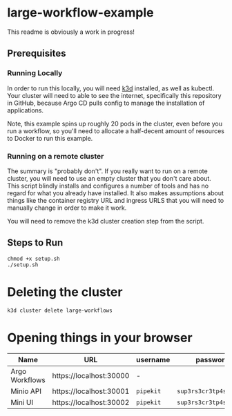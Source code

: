 # large-workflow-example

This readme is obviously a work in progress!

## Prerequisites
### Running Locally
In order to run this locally, you will need [k3d](https://k3d.io/) installed, as well as kubectl.
Your cluster will need to able to see the internet, specifically this repository in GitHub, because Argo CD pulls config to manage the installation of applications.

Note, this example spins up roughly 20 pods in the cluster, even before you run a workflow, so you'll need to allocate a half-decent amount of resources to Docker to run this example.

### Running on a remote cluster
The summary is "probably don't". If you really want to run on a remote cluster, you will need to use an empty cluster that you don't care about. This script blindly installs and configures a number of tools and has no regard for what you already have installed. It also makes assumptions about things like the container registry URL and ingress URLS that you will need to manually change in order to make it work.

You will need to remove the k3d cluster creation step from the script.

## Steps to Run
```
chmod +x setup.sh
./setup.sh
```


# Deleting the cluster
```
k3d cluster delete large-workflows
```

# Opening things in your browser
| Name           | URL                          | username   | password               |
|----------------|------------------------------|------------|------------------------|
| Argo Workflows | https://localhost:30000      | -          |                        |
| Minio API      | https://localhost:30001      | `pipekit`  | `sup3rs3cr3tp4ssw0rd1` |
| Mini UI        | https://localhost:30002      | `pipekit`  | `sup3rs3cr3tp4ssw0rd1` |
